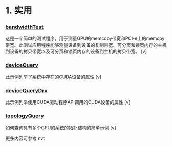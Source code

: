 # 1. 实用     

### [bandwidthTest](./bandwidthTest)

这是一个简单的测试程序，用于测量GPU的memcopy带宽和PCI-e上的memcpy带宽。此测试应用程序能够测量设备到设备的复制带宽、可分页和锁页内存的主机到设备的拷贝带宽以及可分页和锁页内存的设备到主机的拷贝带宽。  [v]    

### [deviceQuery](./deviceQuery)

此示例列举了系统中存在的CUDA设备的属性      [v]    

### [deviceQueryDrv](./deviceQueryDrv)  

此示例列举使用CUDA驱动程序API调用的CUDA设备的属性   [v]    

### [topologyQuery](./topologyQuery)

如何查询具有多个GPU的系统的拓扑结构的简单示例    [v]    


更多内容可参考 nvt   
